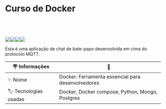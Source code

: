 <header style='display:flex'>
  <h1> Curso de Docker </h1> 
</header>
<div style='display:flex'>
  <img src='https://img.shields.io/badge/Mosquitto-2.0.11-yellow' />
  <img src='https://img.shields.io/badge/Java_OpenJDK-17.0.8-orange' />
  <img src='https://img.shields.io/badge/Apache_Maven-3.9.5-red' />
  <img src='https://img.shields.io/badge/Paho-MQTTV3-green' />
</div>

Esta é uma aplicação de chat de bate-papo desenvolvida em cima do protocolo
MQTT.

| :placard: Informações  | 🚀   |
| -------------  | --- |
| :sparkles: Nome        | Docker: Ferramenta essencial para desenvolvedores
| :label: Tecnologias usadas | Docker, Docker compose, Python, Mongo, Postgres

